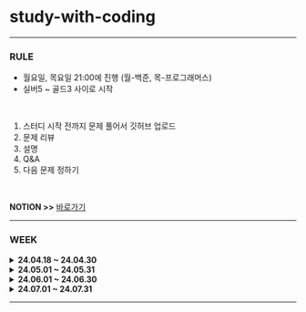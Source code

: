 # study-with-coding

<HR>

### RULE
- 월요일, 목요일 21:00에 진행 (월-백준, 목-프로그래머스)
- 실버5 ~ 골드3 사이로 시작

<br> 

1. 스터디 시작 전까지 문제 풀어서 깃허브 업로드
2. 문제 리뷰
3. 설명
4. Q&A
5. 다음 문제 정하기

<br> 

**NOTION >>** [바로가기](https://fantastic-asteroid-b25.notion.site/study-with-coding-3a30e6216e4d437aa65928f0632a2b27?pvs=4)

<HR>

### WEEK


<details>
<summary><strong> 24.04.18 ~ 24.04.30 </strong></summary>
<div markdown="1">
  <br> 
  
| 문제 번호 | 문제 이름 | 날짜 |
|----------|-----------|-----------|
| [B12852](https://www.acmicpc.net/problem/12852) | 1로 만들기 2 | 04.25 |
| [B1495](https://www.acmicpc.net/problem/1495) | 기타리스트 | 04.25 |
| [B2108](https://www.acmicpc.net/problem/2108) | 통계학 | 04.25 |
| [P42587](https://school.programmers.co.kr/learn/courses/30/lessons/42587) | 프로세스  | 04.22 |
| [P214289](https://school.programmers.co.kr/learn/courses/30/lessons/214289) | 에어컨 | 04.22 |
| [P150367](https://school.programmers.co.kr/learn/courses/30/lessons/150367) | 표현 가능한 이진트리  | 04.22 |
| [B1158](https://www.acmicpc.net/problem/1158) | 요세푸스 문제 | 04.18 |
| [B24511](https://www.acmicpc.net/problem/24511) | queuestack | 04.18 |
| [B6236](https://www.acmicpc.net/problem/6236) | 용돈 관리 | 04.18 |

</div>
</details>

<details>
<summary><strong> 24.05.01 ~ 24.05.31 </strong></summary>
<div markdown="1">
  <br> 
  
| 문제 번호 | 문제 이름 | 날짜 |
|----------|-----------|-----------|
| [B1541](https://www.acmicpc.net/problem/1541) | 잃어버린 괄호  | 05.30 |
| [B1759](https://www.acmicpc.net/problem/1759) | 암호 만들기  | 05.30 |
| [B23757](https://www.acmicpc.net/problem/23757) | 아이들과 선물 상자  | 05.30 |
| [P250135](https://school.programmers.co.kr/learn/courses/30/lessons/250135) | 아날로그 시계  | 05.23 |
| [P140107](https://school.programmers.co.kr/learn/courses/30/lessons/140107) | 점 찍기  | 05.23 |
| [P138475](https://school.programmers.co.kr/learn/courses/30/lessons/138475) | 억억단을 외우자  | 05.23 |
| [B2012](https://www.acmicpc.net/problem/2012) | 등수 매기기  | 05.20 |
| [B2563](https://www.acmicpc.net/problem/2563) | 색종이  | 05.20 |
| [B5582](https://www.acmicpc.net/problem/5582) | 공통 부분 문자열  | 05.20 |
| [P131701](https://school.programmers.co.kr/learn/courses/30/lessons/131701) | 연속 부분 수열 합의 개수  | 05.16 |
| [P43105](https://school.programmers.co.kr/learn/courses/30/lessons/43105) | 정수 삼각형  | 05.16 |
| [P43238](https://school.programmers.co.kr/learn/courses/30/lessons/43238) | 입국심사  | 05.16 |
| [B1946](https://www.acmicpc.net/problem/1946) | 신입 사원  | 05.13 |
| [B2583](https://www.acmicpc.net/problem/2583) | 영역 구하기  | 05.13 |
| [P132265](https://school.programmers.co.kr/learn/courses/30/lessons/132265) | 롤케이크 자르기  | 05.09 |
| [P133500](https://school.programmers.co.kr/learn/courses/30/lessons/133500) | 등대  | 05.09 |
| [P12924](https://school.programmers.co.kr/learn/courses/30/lessons/12924) | 숫자의 표현  | 05.09 |
| [B1406](https://www.acmicpc.net/problem/1406) | 에디터  | 05.06 |
| [B21736](https://www.acmicpc.net/problem/21736) | 헌내기는 친구가 필요해  | 05.06 |
| [B17413](https://www.acmicpc.net/problem/17413) | 단어 뒤집기 2  | 05.06 |
| [P12909](https://school.programmers.co.kr/learn/courses/30/lessons/12909) | 올바른 괄호  | 05.02 |
| [P148653](https://school.programmers.co.kr/learn/courses/30/lessons/148653) | 마법의 엘리베이터  | 05.02 |
| [P136797](https://school.programmers.co.kr/learn/courses/30/lessons/136797) | 숫자 타자 대회  | 05.02 |

</div>
</details>

<details>
<summary><strong> 24.06.01 ~ 24.06.30 </strong></summary>
<div markdown="1">
  <br> 
  
| 문제 번호 | 문제 이름 | 날짜 |
|----------|-----------|-----------|
| [B16401](https://www.acmicpc.net/problem/16401) | 과자 나눠주기  | 06.27 |
| [B4883](https://www.acmicpc.net/problem/4883) | 삼각 그래프  | 06.27 |
| [B15988](https://www.acmicpc.net/problem/15988) | 1, 2, 3 더하기 3  | 06.27 |
| [P12900](https://school.programmers.co.kr/learn/courses/30/lessons/12900) | 2 * n 타일링  | 06.24 |
| [P12911](https://school.programmers.co.kr/learn/courses/30/lessons/12911) | 다음 큰 숫자  | 06.24 |
| [P12980](https://school.programmers.co.kr/learn/courses/30/lessons/12980) | 점프와 순간 이동  | 06.24 |
| [B1149](https://www.acmicpc.net/problem/1149) | RGB거리  | 06.20 |
| [B9084](https://www.acmicpc.net/problem/9084) | 동전  | 06.20 |
| [B11048](https://www.acmicpc.net/problem/11048) | 이동하기  | 06.20 |
| [P12973](https://school.programmers.co.kr/learn/courses/30/lessons/12973) | 짝지어 제거하기  | 06.17 |
| [P178870](https://school.programmers.co.kr/learn/courses/30/lessons/178870) | 연속된 부분 수열의   | 06.17 |
| [P172927](https://school.programmers.co.kr/learn/courses/30/lessons/172927) | 광물 캐기  | 06.17 |
| [B20920](https://www.acmicpc.net/problem/20920) | 영단어 암기는 괴로워  | 06.13 |
| [B10825](https://www.acmicpc.net/problem/10825) | 국영수  | 06.13 |
| [B2477](https://www.acmicpc.net/problem/2477) | 참외밭  | 06.13 |
| [P250137](https://school.programmers.co.kr/learn/courses/30/lessons/250137) | 붕대 감기기  | 06.10 |
| [P176962](https://school.programmers.co.kr/learn/courses/30/lessons/176962) | 과제 진행하  | 06.10 |
| [P258705](https://school.programmers.co.kr/learn/courses/30/lessons/258705) | 산 모양 타일  | 06.10 |
| [B15961](https://www.acmicpc.net/problem/15961) | 회전 초밥  | 06.06 |
| [B21610](https://www.acmicpc.net/problem/21610) | 마법사 상어와 비바라기  | 06.06 |
| [B2293](https://www.acmicpc.net/problem/2293) | 동전 1  | 06.06 |
| [P258712](https://school.programmers.co.kr/learn/courses/30/lessons/258712) | 가장 많이 받은 선물  | 06.03 |
| [P150365](https://school.programmers.co.kr/learn/courses/30/lessons/150365) | 미로 탈출 명령어  | 06.03 |
| [P181187](https://school.programmers.co.kr/learn/courses/30/lessons/181187) | 두 원 사이의 정수 쌍  | 06.03 |

</div>
</details>

<details>
<summary><strong> 24.07.01 ~ 24.07.31 </strong></summary>
<div markdown="1">
  <br> 
  
| 문제 번호 | 문제 이름 | 날짜 |
|----------|-----------|-----------|
| [P131704](https://school.programmers.co.kr/learn/courses/30/lessons/131704) | 택배상자 | 07.22 |
| [P118666](https://school.programmers.co.kr/learn/courses/30/lessons/118666) | 성격 유형 검사하기  | 07.22 |
| [P72410](https://school.programmers.co.kr/learn/courses/30/lessons/72410) | 신규 아이디 추천  | 07.22 |
| [B10819](https://www.acmicpc.net/problem/10819) | 차이를 최대로  | 07.18 |
| [B14675](https://www.acmicpc.net/problem/14675) | 단절점과 단절선  | 07.18 |
| [B2636](https://www.acmicpc.net/problem/2636) | 치즈  | 07.18 |
| [P42888](https://school.programmers.co.kr/learn/courses/30/lessons/42888) | 오픈채팅방 | 07.15 |
| [P169198](https://school.programmers.co.kr/learn/courses/30/lessons/169198) | 당구 연습  | 07.15 |
| [P161990](https://school.programmers.co.kr/learn/courses/30/lessons/161990) | 바탕화면 정리  | 07.15 |
| [B25381](https://www.acmicpc.net/problem/25381) | ABBC  | 07.11 |
| [B3096](https://www.acmicpc.net/problem/3096) | 영화제  | 07.11 |
| [B1449](https://www.acmicpc.net/problem/1449) | 수리공 항승  | 07.11 |
| [P152995](https://school.programmers.co.kr/learn/courses/30/lessons/152995) | 인사고과 | 07.08 |
| [P148652](https://school.programmers.co.kr/learn/courses/30/lessons/148652) | 유사 칸토어 비트열  | 07.08 |
| [P12981](https://school.programmers.co.kr/learn/courses/30/lessons/12981) | 영어 끝말잇기  | 07.08 |
| [B1477](https://www.acmicpc.net/problem/1477) | 휴게소 세우기  | 07.04 |
| [B16947](https://www.acmicpc.net/problem/16947) | 서울 지하철 2호선  | 07.04 |
| [B2004](https://www.acmicpc.net/problem/2004) | 조합 0의 개수  | 07.04 |
| [P250121](https://school.programmers.co.kr/learn/courses/30/lessons/250121) | 데이터 분석 | 07.01 |
| [P12914](https://school.programmers.co.kr/learn/courses/30/lessons/12914) | 멀리 뛰기  | 07.01 |
| [P138476](https://school.programmers.co.kr/learn/courses/30/lessons/138476) | 귤 고르기  | 07.01 |

</div>
</details>


<HR>


